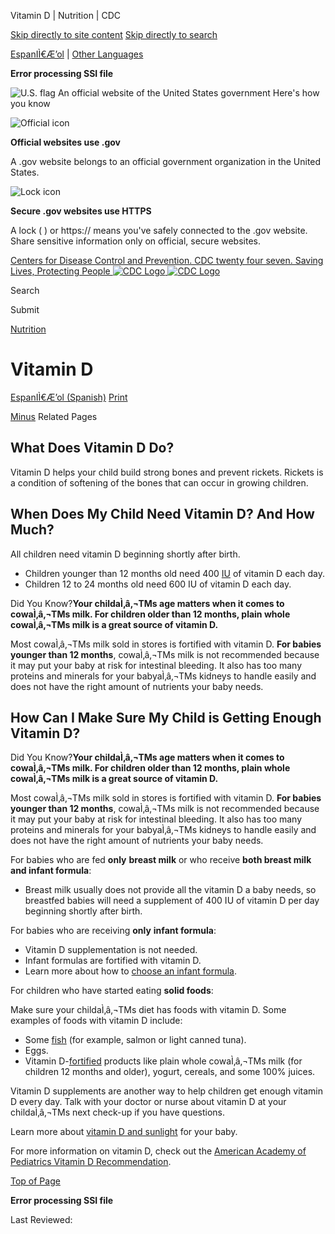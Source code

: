 





















Vitamin D \| Nutrition \| CDC
 










 






 











 




[Skip directly to site content](#content)
[Skip directly to search](#headerSearch)


[EspanIÌ€Æ’ol](/spanish/) \| 
[Other Languages](https://wwwn.cdc.gov/pubs/other-languages/)

**Error processing SSI file**  



![U.S. flag](/TemplatePackage/4.0/assets/imgs/uswds/us_flag_small.png)
An official website of the United States government Here's how you know 



![Official icon](/TemplatePackage/4.0/assets/imgs/uswds/icon-dot-gov.svg)



**Official websites use .gov**


A .gov website belongs to an official government organization in the United States.







![Lock icon](/TemplatePackage/4.0/assets/imgs/uswds/icon-https.svg)



**Secure .gov websites use HTTPS**


A lock (  ) or https:// means you've safely connected to the .gov website. Share sensitive information only on official, secure websites.








 



[Centers for Disease Control and Prevention. CDC twenty four seven. Saving Lives, Protecting People
![CDC Logo](/TemplatePackage/4.0/assets/imgs/logo/logo-notext.svg)
![CDC Logo](/TemplatePackage/4.0/assets/imgs/logo/logo-notext.svg)](https://www.cdc.gov/)





Search









Submit

















 [Nutrition](/nutrition/php/about/index.html)









 











Vitamin D
=========

 
[EspanIÌ€Æ’ol (Spanish)](/nutrition/infantandtoddlernutrition/vitamins-minerals/vitamina-d.html) [Print](#print)



[Minus](#collapse_1095662804269148c)
Related Pages




What Does Vitamin D Do?
-----------------------


Vitamin D helps your child build strong bones and prevent rickets. Rickets is a condition of softening of the bones that can occur in growing children.


When Does My Child Need Vitamin D? And How Much?
------------------------------------------------


All children need vitamin D beginning shortly after birth.


* Children younger than 12 months old need 400 [IU](/nutrition/infantandtoddlernutrition/definitions.html#iu)  of vitamin D each day.
* Children 12 to 24 months old need 600 IU of vitamin D each day.


Did You Know?**Your childaÌ‚â‚¬TMs age matters when it comes to cowaÌ‚â‚¬TMs milk. For children older than 12 months, plain whole cowaÌ‚â‚¬TMs milk is a great source of vitamin D.**


Most cowaÌ‚â‚¬TMs milk sold in stores is fortified with vitamin D. **For babies younger than 12 months**, cowaÌ‚â‚¬TMs milk is not recommended because it may put your baby at risk for intestinal bleeding. It also has too many proteins and minerals for your babyaÌ‚â‚¬TMs kidneys to handle easily and does not have the right amount of nutrients your baby needs.



How Can I Make Sure My Child is Getting Enough Vitamin D?
---------------------------------------------------------


Did You Know?**Your childaÌ‚â‚¬TMs age matters when it comes to cowaÌ‚â‚¬TMs milk. For children older than 12 months, plain whole cowaÌ‚â‚¬TMs milk is a great source of vitamin D.**


Most cowaÌ‚â‚¬TMs milk sold in stores is fortified with vitamin D. **For babies younger than 12 months**, cowaÌ‚â‚¬TMs milk is not recommended because it may put your baby at risk for intestinal bleeding. It also has too many proteins and minerals for your babyaÌ‚â‚¬TMs kidneys to handle easily and does not have the right amount of nutrients your baby needs.



For babies who are fed **only** **breast milk** or who receive **both breast milk and infant formula**:


* Breast milk usually does not provide all the vitamin D a baby needs, so breastfed babies will need a supplement of 400 IU of vitamin D per day beginning shortly after birth.


For babies who are receiving **only** **infant formula**:


* Vitamin D supplementation is not needed.
* Infant formulas are fortified with vitamin D.
* Learn more about how to [choose an infant formula](/nutrition/InfantandToddlerNutrition/formula-feeding/choosing-an-infant-formula.html).


For children who have started eating **solid foods**:


Make sure your childaÌ‚â‚¬TMs diet has foods with vitamin D. Some examples of foods with vitamin D include:


* Some [fish](http://www.fda.gov/Food/FoodborneIllnessContaminants/Metals/ucm393070.htm) (for example, salmon or light canned tuna).
* Eggs.
* Vitamin D\-[fortified](/nutrition/infantandtoddlernutrition/definitions.html#fortified)  products like plain whole cowaÌ‚â‚¬TMs milk (for children 12 months and older), yogurt, cereals, and some 100% juices.


Vitamin D supplements are another way to help children get enough vitamin D every day. Talk with your doctor or nurse about vitamin D at your childaÌ‚â‚¬TMs next check\-up if you have questions.


Learn more about [vitamin D and sunlight](/nutrition/InfantandToddlerNutrition/faqs.html#ui-id-7) for your baby.


For more information on vitamin D, check out the [American Academy of Pediatrics Vitamin D Recommendation](http://pediatrics.aappublications.org/content/122/5/1142).


[Top of Page](#)






**Error processing SSI file**  






 Last Reviewed: